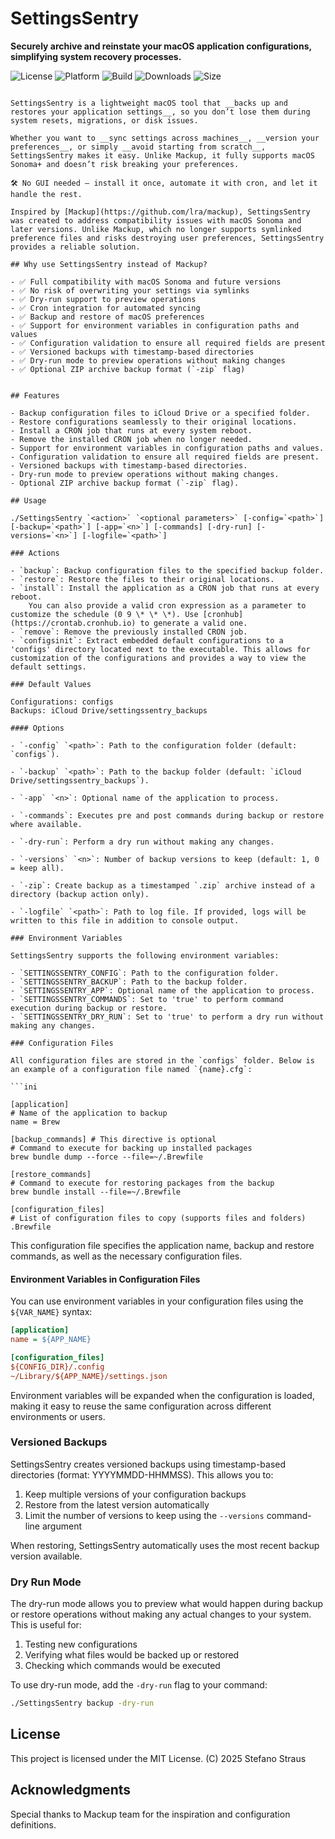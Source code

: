 # SettingsSentry

__Securely archive and reinstate your macOS application configurations, simplifying system recovery processes.__

![License](https://img.shields.io/github/license/sstraus/SettingsSentry)
![Platform](https://img.shields.io/badge/platform-macOS-lightgrey)
![Build](https://img.shields.io/github/go-mod/go-version/sstraus/SettingsSentry)
![Downloads](https://img.shields.io/github/downloads/sstraus/SettingsSentry/latest)
![Size](https://img.shields.io/github/repo-size/sstraus/SettingsSentry)
```

SettingsSentry is a lightweight macOS tool that __backs up and restores your application settings__, so you don’t lose them during system resets, migrations, or disk issues.

Whether you want to __sync settings across machines__, __version your preferences__, or simply __avoid starting from scratch__, SettingsSentry makes it easy. Unlike Mackup, it fully supports macOS Sonoma+ and doesn’t risk breaking your preferences.

🛠 No GUI needed — install it once, automate it with cron, and let it handle the rest.

Inspired by [Mackup](https://github.com/lra/mackup), SettingsSentry was created to address compatibility issues with macOS Sonoma and later versions. Unlike Mackup, which no longer supports symlinked preference files and risks destroying user preferences, SettingsSentry provides a reliable solution.

## Why use SettingsSentry instead of Mackup?

- ✅ Full compatibility with macOS Sonoma and future versions  
- ✅ No risk of overwriting your settings via symlinks  
- ✅ Dry-run support to preview operations  
- ✅ Cron integration for automated syncing  
- ✅ Backup and restore of macOS preferences  
- ✅ Support for environment variables in configuration paths and values  
- ✅ Configuration validation to ensure all required fields are present  
- ✅ Versioned backups with timestamp-based directories  
- ✅ Dry-run mode to preview operations without making changes  
- ✅ Optional ZIP archive backup format (`-zip` flag)  


## Features

- Backup configuration files to iCloud Drive or a specified folder.
- Restore configurations seamlessly to their original locations.
- Install a CRON job that runs at every system reboot.
- Remove the installed CRON job when no longer needed.
- Support for environment variables in configuration paths and values.
- Configuration validation to ensure all required fields are present.
- Versioned backups with timestamp-based directories.
- Dry-run mode to preview operations without making changes.
- Optional ZIP archive backup format (`-zip` flag).

## Usage

./SettingsSentry `<action>` `<optional parameters>` [-config=`<path>`] [-backup=`<path>`] [-app=`<n>`] [-commands] [-dry-run] [-versions=`<n>`] [-logfile=`<path>`]

### Actions

- `backup`: Backup configuration files to the specified backup folder.
- `restore`: Restore the files to their original locations.
- `install`: Install the application as a CRON job that runs at every reboot.
    You can also provide a valid cron expression as a parameter to customize the schedule (0 9 \* \* \*). Use [cronhub](https://crontab.cronhub.io) to generate a valid one.
- `remove`: Remove the previously installed CRON job.
- `configsinit`: Extract embedded default configurations to a 'configs' directory located next to the executable. This allows for customization of the configurations and provides a way to view the default settings.

### Default Values

Configurations: configs
Backups: iCloud Drive/settingssentry_backups

#### Options

- `-config` `<path>`: Path to the configuration folder (default: `configs`).

- `-backup` `<path>`: Path to the backup folder (default: `iCloud Drive/settingssentry_backups`).

- `-app` `<n>`: Optional name of the application to process.

- `-commands`: Executes pre and post commands during backup or restore where available.

- `-dry-run`: Perform a dry run without making any changes.

- `-versions` `<n>`: Number of backup versions to keep (default: 1, 0 = keep all).

- `-zip`: Create backup as a timestamped `.zip` archive instead of a directory (backup action only).

- `-logfile` `<path>`: Path to log file. If provided, logs will be written to this file in addition to console output.

### Environment Variables

SettingsSentry supports the following environment variables:

- `SETTINGSSENTRY_CONFIG`: Path to the configuration folder.
- `SETTINGSSENTRY_BACKUP`: Path to the backup folder.
- `SETTINGSSENTRY_APP`: Optional name of the application to process.
- `SETTINGSSENTRY_COMMANDS`: Set to 'true' to perform command execution during backup or restore.
- `SETTINGSSENTRY_DRY_RUN`: Set to 'true' to perform a dry run without making any changes.

### Configuration Files

All configuration files are stored in the `configs` folder. Below is an example of a configuration file named `{name}.cfg`:

```ini

[application]
# Name of the application to backup
name = Brew

[backup_commands] # This directive is optional
# Command to execute for backing up installed packages
brew bundle dump --force --file=~/.Brewfile

[restore_commands]
# Command to execute for restoring packages from the backup
brew bundle install --file=~/.Brewfile

[configuration_files]
# List of configuration files to copy (supports files and folders)
.Brewfile

```

This configuration file specifies the application name, backup and restore commands, as well as the necessary configuration files.

#### Environment Variables in Configuration Files

You can use environment variables in your configuration files using the `${VAR_NAME}` syntax:

```ini
[application]
name = ${APP_NAME}

[configuration_files]
${CONFIG_DIR}/.config
~/Library/${APP_NAME}/settings.json
```

Environment variables will be expanded when the configuration is loaded, making it easy to reuse the same configuration across different environments or users.

### Versioned Backups

SettingsSentry creates versioned backups using timestamp-based directories (format: YYYYMMDD-HHMMSS). This allows you to:

1. Keep multiple versions of your configuration backups
2. Restore from the latest version automatically
3. Limit the number of versions to keep using the `--versions` command-line argument

When restoring, SettingsSentry automatically uses the most recent backup version available.

### Dry Run Mode

The dry-run mode allows you to preview what would happen during backup or restore operations without making any actual changes to your system. This is useful for:

1. Testing new configurations
2. Verifying what files would be backed up or restored
3. Checking which commands would be executed

To use dry-run mode, add the `-dry-run` flag to your command:

```sh
./SettingsSentry backup -dry-run
```

## License

This project is licensed under the MIT License.
(C) 2025 Stefano Straus

## Acknowledgments

Special thanks to Mackup team for the inspiration and configuration definitions.
